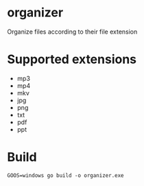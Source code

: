# organizer

Organize files according to their file extension

# Supported extensions

- mp3
- mp4
- mkv
- jpg
- png
- txt
- pdf
- ppt

# Build

```
GOOS=windows go build -o organizer.exe
```

